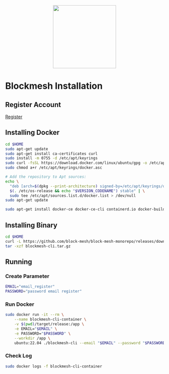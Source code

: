 <div align="center">
<img src="https://github.com/user-attachments/assets/c9814751-e3d7-4b17-afaf-29a3ee62be48" width="200">
</div>

# Blockmesh Installation

## Register Account

[Register](https://app.blockmesh.xyz/register?invite_code=dnsarz)

## Installing Docker
```bash
cd $HOME
sudo apt-get update
sudo apt-get install ca-certificates curl
sudo install -m 0755 -d /etc/apt/keyrings
sudo curl -fsSL https://download.docker.com/linux/ubuntu/gpg -o /etc/apt/keyrings/docker.asc
sudo chmod a+r /etc/apt/keyrings/docker.asc

# Add the repository to Apt sources:
echo \
  "deb [arch=$(dpkg --print-architecture) signed-by=/etc/apt/keyrings/docker.asc] https://download.docker.com/linux/ubuntu \
  $(. /etc/os-release && echo "$VERSION_CODENAME") stable" | \
  sudo tee /etc/apt/sources.list.d/docker.list > /dev/null
sudo apt-get update
```
```bash
sudo apt-get install docker-ce docker-ce-cli containerd.io docker-buildx-plugin docker-compose-plugin
```

## Installing Binary
```bash
cd $HOME
curl -L https://github.com/block-mesh/block-mesh-monorepo/releases/download/v0.0.317/blockmesh-cli-x86_64-unknown-linux-gnu.tar.gz -o blockmesh-cli.tar.gz
tar -xzf blockmesh-cli.tar.gz
```

## Running
### Create Parameter
```bash
EMAIL="email_register"
PASSWORD="password email register"
```
### Run Docker
```bash
sudo docker run -it --rm \
    --name blockmesh-cli-container \
    -v $(pwd)/target/release:/app \
    -e EMAIL="$EMAIL" \
    -e PASSWORD="$PASSWORD" \
    --workdir /app \
    ubuntu:22.04 ./blockmesh-cli --email "$EMAIL" --password "$PASSWORD"
```
### Check Log
```bash
sudo docker logs -f blockmesh-cli-container
```

